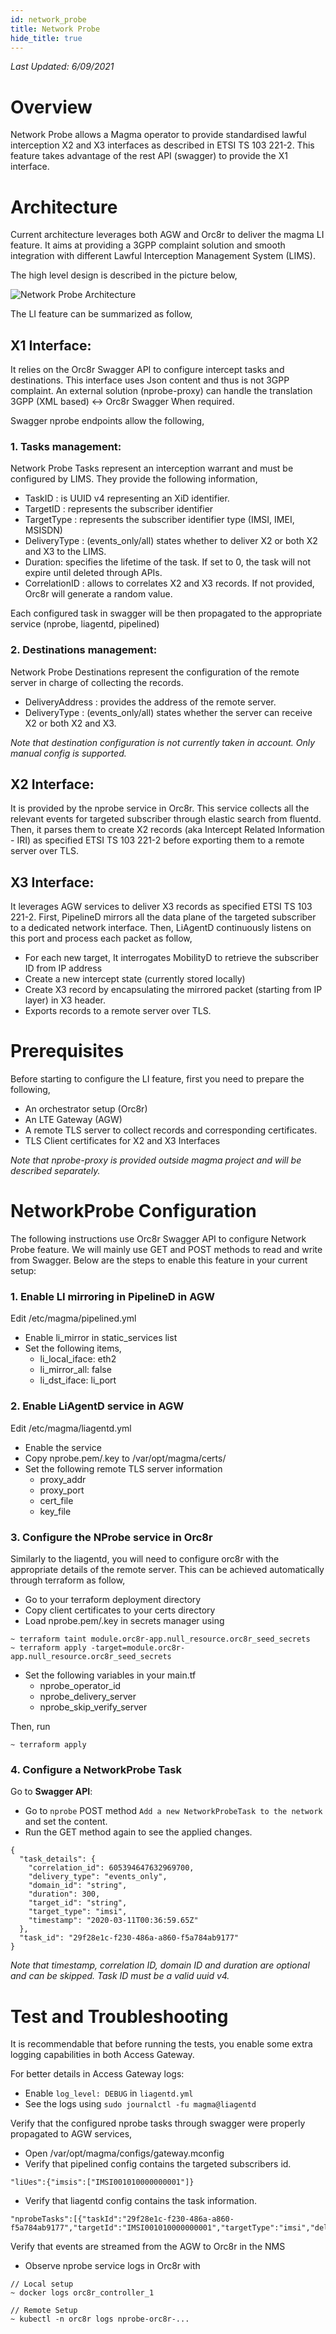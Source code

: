```yaml
---
id: network_probe
title: Network Probe
hide_title: true
---
```


*Last Updated: 6/09/2021*

# Overview
Network Probe allows a Magma operator to provide standardised lawful interception X2 and X3 interfaces as described in ETSI TS 103 221-2. This feature takes advantage of the rest API (swagger) to provide the X1 interface.

# Architecture
Current architecture leverages both AGW and Orc8r to deliver the magma LI feature. It aims at providing a 3GPP complaint solution and smooth integration with different Lawful Interception Management System (LIMS).

The high level design is described in the picture below,

![Network Probe Architecture](assets/lte/network_probe_architecture.png "Network Probe Architecture")

The LI feature can be summarized as follow,

## X1 Interface:
It relies on the Orc8r Swagger API to configure intercept tasks and destinations. This interface uses Json content and thus is not 3GPP complaint. An external solution (nprobe-proxy) can handle the translation 3GPP (XML based) <-> Orc8r Swagger When required.

Swagger nprobe endpoints allow the following,

### 1. Tasks management:
Network Probe Tasks represent an interception warrant and must be configured by LIMS. They provide the following information,
* TaskID : is UUID v4 representing an XiD identifier.
* TargetID : represents the subscriber identifier
* TargetType : represents the subscriber identifier type (IMSI, IMEI, MSISDN)
* DeliveryType : (events_only/all) states whether to deliver X2 or both X2 and X3 to the LIMS.
* Duration: specifies the lifetime of the task. If set to 0, the task will not expire until deleted through APIs.
* CorrelationID : allows to correlates X2 and X3 records. If not provided, Orc8r will generate a random value.

Each configured task in swagger will be then propagated to the appropriate service (nprobe, liagentd, pipelined)

### 2. Destinations management:
Network Probe Destinations represent the configuration of the remote server in charge of collecting the records.
* DeliveryAddress : provides the address of the remote server.
* DeliveryType : (events_only/all) states whether the server can receive X2 or both X2 and X3.

*Note that destination configuration is not currently taken in account. Only manual config is supported.*

## X2 Interface:
It is provided by the nprobe service in Orc8r. This service collects all the relevant events for targeted subscriber through elastic search from fluentd. Then, it parses them to create X2 records (aka Intercept Related Information - IRI) as specified ETSI TS 103 221-2 before exporting them to a remote server over TLS.

## X3 Interface:
It leverages AGW services to deliver X3 records as specified ETSI TS 103 221-2.
First, PipelineD mirrors all the data plane of the targeted subscriber to a dedicated network interface. Then, LiAgentD continuously listens on this port and process each packet as follow,

* For each new target, It interrogates MobilityD to retrieve the subscriber ID from IP address
* Create a new intercept state (currently stored locally)
* Create X3 record by encapsulating the mirrored packet (starting from IP layer) in X3 header.
* Exports records to a remote server over TLS.

# Prerequisites
Before starting to configure the LI feature, first you need to prepare the following,
- An orchestrator setup (Orc8r)
- An LTE Gateway (AGW)
- A remote TLS server to collect records and corresponding certificates.
- TLS Client certificates for X2 and X3 Interfaces

*Note that nprobe-proxy is provided outside magma project and will be described separately.*

# NetworkProbe Configuration
The following instructions use Orc8r Swagger API to configure Network Probe feature.
We will mainly use GET and POST methods to read and write from Swagger.
Below are the steps to enable this feature in your current setup:

### 1. Enable LI mirroring in PipelineD in AGW
Edit /etc/magma/pipelined.yml
- Enable li_mirror in static_services list
- Set the following items,
  - li_local_iface: eth2
  - li_mirror_all: false
  - li_dst_iface: li_port

### 2. Enable LiAgentD service in AGW
Edit /etc/magma/liagentd.yml
- Enable the service
- Copy nprobe.pem/.key to /var/opt/magma/certs/
- Set the following remote TLS server information
  - proxy_addr
  - proxy_port
  - cert_file
  - key_file


### 3. Configure the NProbe service in Orc8r
Similarly to the liagentd, you will need to configure orc8r with the appropriate details of
the remote server. This can be achieved automatically through terraform as follow,
- Go to your terraform deployment directory
- Copy client certificates to your certs directory
- Load nprobe.pem/.key in secrets manager using
```
~ terraform taint module.orc8r-app.null_resource.orc8r_seed_secrets
~ terraform apply -target=module.orc8r-app.null_resource.orc8r_seed_secrets
```

- Set the following variables in your main.tf
  - nprobe_operator_id
  - nprobe_delivery_server
  - nprobe_skip_verify_server

Then, run
```
~ terraform apply
```

### 4. Configure a NetworkProbe Task
Go to **Swagger API**:
- Go to `nprobe` POST method `Add a new NetworkProbeTask to the network` and set the content.
- Run the GET method again to see the applied changes.

```
{
  "task_details": {
    "correlation_id": 605394647632969700,
    "delivery_type": "events_only",
    "domain_id": "string",
    "duration": 300,
    "target_id": "string",
    "target_type": "imsi",
    "timestamp": "2020-03-11T00:36:59.65Z"
  },
  "task_id": "29f28e1c-f230-486a-a860-f5a784ab9177"
}
```

*Note that timestamp, correlation ID, domain ID and duration are optional and can be skipped. Task ID must be a valid uuid v4.*

# Test and Troubleshooting
It is recommendable that before running the tests, you enable some extra logging capabilities in both Access Gateway.

For better details in Access Gateway logs:
- Enable `log_level: DEBUG` in `liagentd.yml`
- See the logs using `sudo journalctl -fu magma@liagentd`

Verify that the configured nprobe tasks through swagger were properly propagated to AGW services,
- Open /var/opt/magma/configs/gateway.mconfig
- Verify that pipelined config contains the targeted subscribers id.
```
"liUes":{"imsis":["IMSI001010000000001"]}
```
- Verify that liagentd config contains the task information.
```
"nprobeTasks":[{"taskId":"29f28e1c-f230-486a-a860-f5a784ab9177","targetId":"IMSI001010000000001","targetType":"imsi","deliveryType":"events_only","correlationId":"605394647632070000"}]
```

Verify that events are streamed from the AGW to Orc8r in the NMS
- Observe nprobe service logs in Orc8r with
```
// Local setup
~ docker logs orc8r_controller_1
```

```
// Remote Setup
~ kubectl -n orc8r logs nprobe-orc8r-...
```
